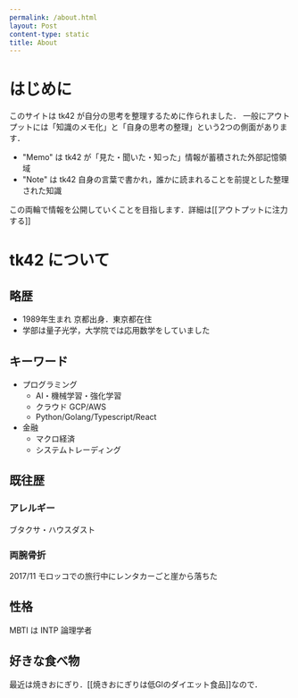 ```yaml
---
permalink: /about.html
layout: Post
content-type: static
title: About
---
```


# はじめに
このサイトは tk42 が自分の思考を整理するために作られました．
一般にアウトプットには「知識のメモ化」と「自身の思考の整理」という2つの側面があります．

 - "Memo" は tk42 が「見た・聞いた・知った」情報が蓄積された外部記憶領域
 - "Note" は tk42 自身の言葉で書かれ，誰かに読まれることを前提とした整理された知識

この両輪で情報を公開していくことを目指します．詳細は[[アウトプットに注力する]]

# tk42 について

## 略歴
 - 1989年生まれ 京都出身．東京都在住
 - 学部は量子光学，大学院では応用数学をしていました
## キーワード
 - プログラミング
   - AI・機械学習・強化学習
   - クラウド GCP/AWS
   - Python/Golang/Typescript/React
 - 金融
   - マクロ経済
   - システムトレーディング

## 既往歴
### アレルギー
ブタクサ・ハウスダスト

### 両腕骨折
2017/11 モロッコでの旅行中にレンタカーごと崖から落ちた

## 性格
MBTI は INTP 論理学者

## 好きな食べ物
最近は焼きおにぎり．[[焼きおにぎりは低GIのダイエット食品]]なので．
